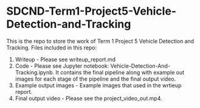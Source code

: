 # SDCND-Term1-Project5-Vehicle-Detection-and-Tracking
This is the repo to store the work of Term 1 Project 5 Vehicle Detection and Tracking. 
Files included in this repo:
1. Writeup - Please see writeup_report.md  
2. Code - Please see Jupyter notebook: Vehicle-Detection-And-Tracking.ipynb. It contains the final pipeline along with example out images for each stage of the pipeline and the final output video.
3. Example output images - Example images that used in the wrtieup report.
4. Final output video - Please see the project_video_out.mp4.

